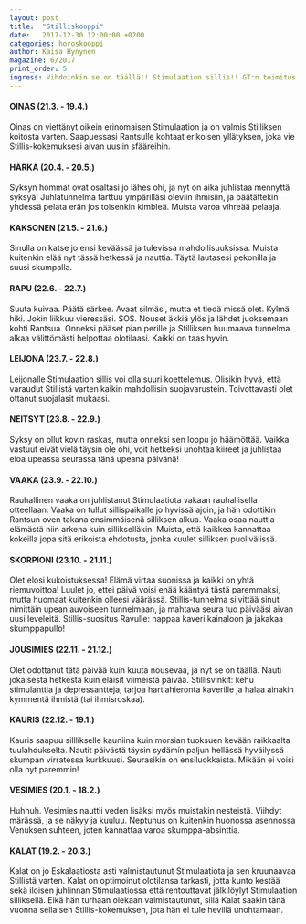 ```yaml
---
layout: post
title:  "Stilliskooppi"
date:   2017-12-30 12:00:00 +0200
categories: horoskooppi
author: Kaisa Hynynen
magazine: 6/2017
print_order: 5
ingress: Vihdoinkin se on täällä!! Stimulaation sillis!! GT:n toimitus katsoi taas tulevaan ja teki näkemänsä perusteella valistuneita arvioita siitä, mitä Stillis tänä vuonna tuo tullessaan.
---
```


#### OINAS (21.3. - 19.4.)
Oinas on viettänyt oikein erinomaisen Stimulaation ja on valmis Stilliksen koitosta varten. Saapuessasi Rantsulle kohtaat erikoisen yllätyksen, joka vie Stillis-kokemuksesi aivan uusiin sfääreihin.

#### HÄRKÄ (20.4. - 20.5.)
Syksyn hommat ovat osaltasi jo lähes ohi, ja nyt on aika juhlistaa mennyttä syksyä! Juhlatunnelma tarttuu ympärilläsi oleviin ihmisiin, ja päätättekin yhdessä pelata erän jos toisenkin kimbleä. Muista varoa vihreää pelaaja.

#### KAKSONEN (21.5. - 21.6.)
Sinulla on katse jo ensi keväässä ja tulevissa mahdollisuuksissa. Muista kuitenkin elää nyt tässä hetkessä ja nauttia. Täytä lautasesi pekonilla ja suusi skumpalla. 
 
#### RAPU (22.6. - 22.7.)
Suuta kuivaa. Päätä särkee. Avaat silmäsi, mutta et tiedä missä olet. Kylmä hiki. Jokin liikkuu vieressäsi. SOS. Nouset äkkiä ylös ja lähdet juoksemaan kohti Rantsua. Onneksi pääset pian perille ja Stilliksen huumaava tunnelma alkaa välittömästi helpottaa olotilaasi. Kaikki on taas hyvin.

#### LEIJONA (23.7. - 22.8.)
Leijonalle Stimulaation sillis voi olla suuri koettelemus. Olisikin hyvä, että varaudut Stillistä varten kaikin mahdollisin suojavarustein. Toivottavasti olet ottanut suojalasit mukaasi.

#### NEITSYT (23.8. - 22.9.)
Syksy on ollut kovin raskas, mutta onneksi sen loppu jo häämöttää. Vaikka vastuut eivät vielä täysin ole ohi, voit hetkeksi unohtaa kiireet ja juhlistaa eloa upeassa seurassa tänä upeana päivänä!

#### VAAKA (23.9. - 22.10.)
Rauhallinen vaaka on juhlistanut Stimulaatiota vakaan rauhallisella otteellaan. Vaaka on tullut sillispaikalle jo hyvissä ajoin, ja hän odottikin Rantsun oven takana ensimmäisenä silliksen alkua. Vaaka osaa nauttia elämästä niin arkena kuin sillikselläkin. Muista, että kaikkea kannattaa kokeilla jopa sitä erikoista ehdotusta, jonka kuulet silliksen puolivälissä.

#### SKORPIONI (23.10. - 21.11.)
Olet elosi kukoistuksessa! Elämä virtaa suonissa ja kaikki on yhtä riemuvoittoa! Luulet jo, ettei päivä voisi enää kääntyä tästä paremmaksi, mutta huomaat kuitenkin olleesi väärässä. Stillis-tunnelma siivittää sinut nimittäin upean auvoiseen tunnelmaan, ja mahtava seura tuo päivääsi aivan uusi leveleitä. Stillis-suositus Ravulle: nappaa kaveri kainaloon ja jakakaa skumppapullo!

#### JOUSIMIES (22.11. - 21.12.)
Olet odottanut tätä päivää kuin kuuta nousevaa, ja nyt se on täällä. Nauti jokaisesta hetkestä kuin eläisit viimeistä päivää. Stillisvinkit: kehu stimulanttia ja depressantteja, tarjoa hartiahieronta kaverille ja halaa ainakin kymmentä ihmistä (tai ihmisroskaa).

#### KAURIS (22.12. - 19.1.)
Kauris saapuu silllikselle kauniina kuin morsian tuoksuen kevään raikkaalta tuulahdukselta. Nautit päivästä täysin sydämín paljun hellässä hyväilyssä skumpan virratessa kurkkuusi. Seurasikin on ensiluokkaista. Mikään ei voisi olla nyt paremmin!

#### VESIMIES (20.1. - 18.2.)
Huhhuh. Vesimies nauttii veden lisäksi myös muistakin nesteistä. Viihdyt märässä, ja se näkyy ja kuuluu. Neptunus on kuitenkin huonossa asennossa Venuksen suhteen, joten kannattaa varoa skumppa-absinttia. 

#### KALAT (19.2. - 20.3.)
Kalat on jo Eskalaatiosta asti valmistautunut Stimulaatiota ja sen kruunaavaa Stillistä varten. Kalat on optimoinut olotilansa tarkasti, jotta kunto kestää sekä iloisen juhlinnan Stimulaatiossa että rentouttavat jälkilöylyt Stimulaation silliksellä. Eikä hän turhaan olekaan valmistautunut, sillä Kalat saakin tänä vuonna sellaisen Stillis-kokemuksen, jota hän ei tule hevillä unohtamaan.

